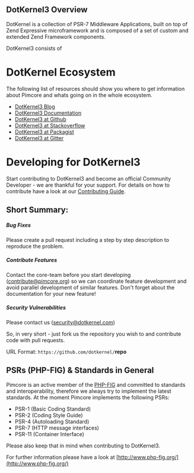 DotKernel3 Overview
---

DotKernel is a collection of PSR-7 Middleware Applications, built on top of Zend Expressive microframework and is composed of a set of custom and extended Zend Framework components.

DotKernel3 consists of 
# DotKernel Ecosystem

The following list of resources should show you where to get information about Pimcore and whats going on in the whole ecosystem. 

* [DotKernel3 Blog](https://www.pimcore.org/en/resources/blog)
* [DotKernel3 Documentation](../README.md)
* [DotKernel3 at Github](https://github.com/dotkernel/)
* [DotKernel3 at Stackoverflow](http://stackoverflow.com/questions/tagged/dotkernel3)
* [DotKernel3 at Packagist](https://packagist.org/search/?q=dotkernel/)
* [DotKernel3 at Gitter](https://gitter.im/dotkernel3)

# Developing for DotKernel3

Start contributing to DotKernel3 and become an official Community Developer - we are thankful for your support. 
For details on how to contribute have a look at our [Contributing Guide](https://github.com/dotkernel/dotkernel/blob/masterCONTRIBUTING.md).

 
## Short Summary: 
##### Bug Fixes
Please create a pull request including a step by step description to reproduce the problem. 

##### Contribute Features
Contact the core-team before you start developing (contribute@pimcore.org) so we can 
coordinate feature development and avoid parallel development of similar features. 
Don't forget about the documentation for your new feature! 

##### Security Vulnerabilities
Please contact us (security@dotkernel.com)

So, in very short - just fork us the repository you wish to and contribute code with pull requests. 

URL Format: `https://github.com/dotkernel/`**repo**


## PSRs (PHP-FIG) & Standards in General
Pimcore is an active member of the [PHP-FIG](http://www.php-fig.org/) and committed to standards and interoperability, therefore we always try to implement the latest standards.
At the moment Pimcore implements the following PSRs: 
* PSR-1 (Basic Coding Standard)
* PSR-2 (Coding Style Guide)
* PSR-4 (Autoloading Standard) 
* PSR-7 (HTTP message interfaces)
* PSR-11 (Container Interface)

Please also keep that in mind when contributing to DotKernel3. 

For further information please have a look at [http://www.php-fig.org/](http://www.php-fig.org/)
 
 